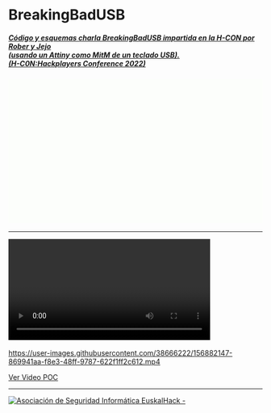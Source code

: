 # BreakingBadUSB
##### [Código y esquemas charla BreakingBadUSB impartida en la H-CON por Rober y Jejo <br/> (usando un Attiny como MitM de un teclado USB). <br/> (H-C0N:Hackplayers Conference 2022)](https://www.h-c0n.com/p/ponencias2022.html#Charla_RobertoCasado_SergioBlazquez)


![](./img/Animacion_Bad_USB_5.gif) 

___



<video width="400" controls>
<source src="https://user-images.githubusercontent.com/38666222/156882147-869941aa-f8e3-48ff-9787-622f1ff2c612.mp4" type="video/mp4">
Your browser does not support HTML video.
</video>




https://user-images.githubusercontent.com/38666222/156882147-869941aa-f8e3-48ff-9787-622f1ff2c612.mp4




[Ver Video POC](https://github.com/EuskalHack/BreakingBadUSB/raw/main/img/POC-HCON1.mp4)

___


<a href="http://euskalhack.org/">
<img src="https://euskalhack.org/images/EuskalHack_Logo.png" alt="Asociación de Seguridad Informática EuskalHack - " />
</a>

